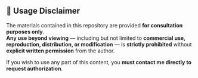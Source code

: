 ## 📄 Usage Disclaimer

The materials contained in this repository are provided **for consultation purposes only**.  
**Any use beyond viewing** — including but not limited to **commercial use, reproduction, distribution, or modification** — is **strictly prohibited** without **explicit written permission** from the author.

If you wish to use any part of this content, you **must contact me directly to request authorization**.
